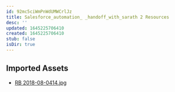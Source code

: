 ```yaml
---
id: 92mc5ciWmPnWdUMWCrlJz
title: Salesforce_automation_ _handoff_with_sarath 2 Resources
desc: ''
updated: 1645225706410
created: 1645225706410
stub: false
isDir: true
---
```

## Imported Assets
- [RB 2018-08-0414.jpg](/assets/rb-2018-08-0414-fkib3ZM4E9FA.jpg)
